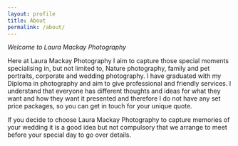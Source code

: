 ```yaml
---
layout: profile
title: About
permalink: /about/
---
```

*Welcome to Laura Mackay Photography*

Here at Laura Mackay Photography I aim to capture those special moments specialising in, but not limited to, Nature photography, family and pet portraits, corporate and wedding photography.
I have graduated with my Diploma in photography and aim to give professional and friendly services. I understand that everyone has different thoughts and ideas for what they want and how they want it presented and therefore I do not have any set price packages, so you can get in touch for your unique quote.

If you decide to choose Laura Mackay Photography to capture memories of your wedding it is a good idea but not compulsory that we arrange to meet before your special day to go over details.
